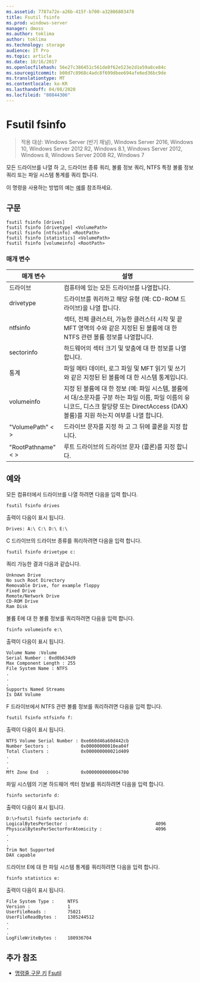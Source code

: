 ```yaml
---
ms.assetid: 7787a72e-a26b-415f-b700-a32806803478
title: Fsutil fsinfo
ms.prod: windows-server
manager: dmoss
ms.author: toklima
author: toklima
ms.technology: storage
audience: IT Pro
ms.topic: article
ms.date: 10/16/2017
ms.openlocfilehash: 56e27c386451c561de8f62e523e2d1e59a8ce84c
ms.sourcegitcommit: b00d7c8968c4adc8f699dbee694afe6ed36bc9de
ms.translationtype: MT
ms.contentlocale: ko-KR
ms.lasthandoff: 04/08/2020
ms.locfileid: "80844306"
---
```

# <a name="fsutil-fsinfo"></a>Fsutil fsinfo
>적용 대상: Windows Server (반기 채널), Windows Server 2016, Windows 10, Windows Server 2012 R2, Windows 8.1, Windows Server 2012, Windows 8, Windows Server 2008 R2, Windows 7

모든 드라이브를 나열 하 고, 드라이브 종류 쿼리, 볼륨 정보 쿼리, NTFS 특정 볼륨 정보 쿼리 또는 파일 시스템 통계를 쿼리 합니다.

이 명령을 사용하는 방법의 예는 [예](#BKMK_examples)를 참조하세요.

## <a name="syntax"></a>구문

```
fsutil fsinfo [drives]
fsutil fsinfo [drivetype] <VolumePath>
fsutil fsinfo [ntfsinfo] <RootPath>
fsutil fsinfo [statistics] <VolumePath>
fsutil fsinfo [volumeinfo] <RootPath>
```

### <a name="parameters"></a>매개 변수

|매개 변수|설명|
|-------------|---------------|
|드라이브|컴퓨터에 있는 모든 드라이브를 나열합니다.|
|drivetype|드라이브를 쿼리하고 해당 유형 (예: CD-ROM 드라이브)을 나열 합니다.|
|ntfsinfo|섹터, 전체 클러스터, 가능한 클러스터 시작 및 끝 MFT 영역의 수와 같은 지정된 된 볼륨에 대 한 NTFS 관련 볼륨 정보를 나열합니다.|
|sectorinfo|하드웨어의 섹터 크기 및 맞춤에 대 한 정보를 나열 합니다.|
|통계|파일 메타 데이터, 로그 파일 및 MFT 읽기 및 쓰기와 같은 지정된 된 볼륨에 대 한 시스템 통계입니다.|
|volumeinfo|지정 된 볼륨에 대 한 정보 (예: 파일 시스템, 볼륨에서 대/소문자를 구분 하는 파일 이름, 파일 이름의 유니코드, 디스크 할당량 또는 DirectAccess (DAX) 볼륨)를 지원 하는지 여부를 나열 합니다.|
|"VolumePath" < >|드라이브 문자를 지정 하 고 그 뒤에 콜론을 지정 합니다.|
|"RootPathname" < >|루트 드라이브의 드라이브 문자 (콜론)를 지정 합니다.|

## <a name="examples"></a><a name="BKMK_examples"></a>예와
모든 컴퓨터에서 드라이브를 나열 하려면 다음을 입력 합니다.

```
fsutil fsinfo drives
```

출력이 다음이 표시 됩니다.

```
Drives: A:\ C:\ D:\ E:\       
```

C 드라이브의 드라이브 종류를 쿼리하려면 다음을 입력 합니다.

```
fsutil fsinfo drivetype c:
```

쿼리 가능한 결과 다음과 같습니다.

```
Unknown Drive
No such Root Directory
Removable Drive, for example floppy
Fixed Drive
Remote/Network Drive
CD-ROM Drive
Ram Disk
```

볼륨 E에 대 한 볼륨 정보를 쿼리하려면 다음을 입력 합니다.

```
fsinfo volumeinfo e:\
```

출력이 다음이 표시 됩니다.

```
Volume Name :Volume
Serial Number : 0xd0b634d9
Max Component Length : 255
File System Name : NTFS
.
.
.
Supports Named Streams
Is DAX Volume
```

F 드라이브에서 NTFS 관련 볼륨 정보를 쿼리하려면 다음을 입력 합니다.

```
fsutil fsinfo ntfsinfo f:
```

출력이 다음이 표시 됩니다.

```
NTFS Volume Serial Number : 0xe660d46a60d442cb
Number Sectors :            0x00000000010ea04f
Total Clusters :            0x000000000021d409
.
.
.
Mft Zone End   :            0x0000000000004700       
```

파일 시스템의 기본 하드웨어 섹터 정보를 쿼리하려면 다음을 입력 합니다.

```
fsinfo sectorinfo d:
```

출력이 다음이 표시 됩니다.

```
D:\>fsutil fsinfo sectorinfo d:
LogicalBytesPerSector :                                 4096
PhysicalBytesPerSectorForAtomicity :                    4096
.
.
.
Trim Not Supported
DAX capable
```

드라이브 E에 대 한 파일 시스템 통계를 쿼리하려면 다음을 입력 합니다.

```
fsinfo statistics e:
```

출력이 다음이 표시 됩니다.

```
File System Type :     NTFS
Version :              1
UserFileReads :        75021
UserFileReadBytes :    1305244512
.
.
.
LogFileWriteBytes :    180936704       
```

## <a name="additional-references"></a>추가 참조
- [명령줄 구문 키](command-line-syntax-key.md)
[Fsutil](Fsutil.md)


